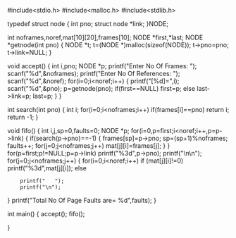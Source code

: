
#include<stdio.h>
#include<malloc.h>
#include<stdlib.h>

typedef struct node
{
	int pno;
	struct node *link;
}NODE;

int noframes,noref,mat[10][20],frames[10];
NODE *first,*last;
NODE *getnode(int pno)
{
	NODE *t;
	t=(NODE *)malloc(sizeof(NODE));
	t->pno=pno;
	t->link=NULL;
}

void accept()
{
	int i,pno;
	NODE *p;
	printf("Enter No Of Frames: ");
	scanf("%d",&noframes);
	printf("Enter No Of References: ");
	scanf("%d",&noref);
	for(i=0;i<noref;i++)
	{
		printf("[%d]=",i);
		scanf("%d",&pno);
		p=getnode(pno);
		if(first==NULL)
		first=p;
		else
		last->link=p;
		last=p;
	}
}
	
int search(int pno)
{
	int i;
	for(i=0;i<noframes;i++)
	if(frames[i]==pno)
	return i;
	return -1;
}

void fifo()
{
	int i,j,sp=0,faults=0;
	NODE *p;
	for(i=0,p=first;i<noref;i++,p=p->link)
	{
		if(search(p->pno)==-1)
		{
		frames[sp]=p->pno;
		sp=(sp+1)%noframes;
		faults++;
		for(j=0;j<noframes;j++)
		mat[j][i]=frames[j];
		}
	}
for(p=first;p!=NULL;p=p->link)
printf("%3d",p->pno);
printf("\n\n");
for(j=0;j<noframes;j++)
{
	for(i=0;i<noref;i++)
	if (mat[j][i]!=0)
	printf("%3d",mat[j][i]);
	else
	
		printf("   ");
		printf("\n");
}
	printf("Total No Of Page Faults are= %d",faults);
}


int main() 
{
	accept();
	fifo();

}


